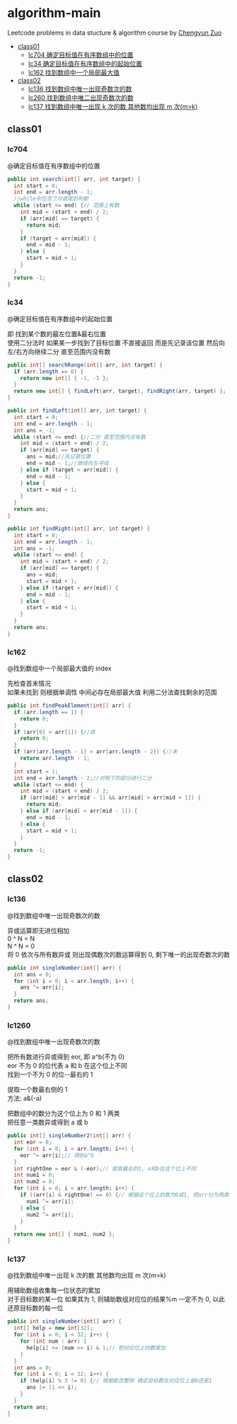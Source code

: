 # algorithm-main

Leetcode problems in data stucture & algorithm course by [Chengyun Zuo](https://github.com/algorithmzuo/algorithmbasic2020)

- [class01](#class01)
  - [lc704 确定目标值在有序数组中的位置](#lc704)
  - [lc34 确定目标值在有序数组中的起始位置](#lc34)
  - [lc162 找到数组中一个局部最大值](#lc34)
- [class02](#class02)
  - [lc136 找到数组中唯一出现奇数次的数](#lc136)
  - [lc260 找到数组中唯二出现奇数次的数](#lc260)
  - [lc137 找到数组中唯一出现 k 次的数 其他数均出现 m 次(m>k)](#lc137)

## class01

### lc704

@确定目标值在有序数组中的位置

```java
public int search(int[] arr, int target) {
  int start = 0;
  int end = arr.length - 1;
  //while中包含了对首尾的判断
  while (start <= end) {// 范围上有数
    int mid = (start + end) / 2;
    if (arr[mid] == target) {
      return mid;
    }
    if (target < arr[mid]) {
      end = mid - 1;
    } else {
      start = mid + 1;
    }
  }
  return -1;
}
```

### lc34

@确定目标值在有序数组中的起始位置

即 找到某个数的最左位置&最右位置  
使用二分法时 如果某一步找到了目标位置 不直接返回 而是先记录该位置 然后向左/右方向继续二分 直至范围内没有数

```java
public int[] searchRange(int[] arr, int target) {
  if (arr.length == 0) {
    return new int[] { -1, -1 };
  }
  return new int[] { findLeft(arr, target), findRight(arr, target) };
}

public int findLeft(int[] arr, int target) {
  int start = 0;
  int end = arr.length - 1;
  int ans = -1;
  while (start <= end) {//二分 直至范围内没有数
    int mid = (start + end) / 2;
    if (arr[mid] == target) {
      ans = mid;//先记录位置
      end = mid - 1;//继续向左寻找
    } else if (target < arr[mid]) {
      end = mid - 1;
    } else {
      start = mid + 1;
    }
  }
  return ans;
}

public int findRight(int[] arr, int target) {
  int start = 0;
  int end = arr.length - 1;
  int ans = -1;
  while (start <= end) {
    int mid = (start + end) / 2;
    if (arr[mid] == target) {
      ans = mid;
      start = mid + 1;
    } else if (target < arr[mid]) {
      end = mid - 1;
    } else {
      start = mid + 1;
    }
  }
  return ans;
}
```

### lc162

@找到数组中一个局部最大值的 index

先检查首末情况  
如果未找到 则根据单调性 中间必存在局部最大值 利用二分法查找剩余的范围

```java
public int findPeakElement(int[] arr) {
  if (arr.length == 1) {
    return 0;
  }
  if (arr[0] > arr[1]) {//首
    return 0;
  }
  if (arr[arr.length - 1] > arr[arr.length - 2]) {//末
    return arr.length - 1;
  }
  int start = 1;
  int end = arr.length - 2;//对剩下的部分进行二分
  while (start <= end) {
    int mid = (start + end) / 2;
    if (arr[mid] > arr[mid - 1] && arr[mid] > arr[mid + 1]) {
      return mid;
    } else if (arr[mid] < arr[mid - 1]) {
      end = mid - 1;
    } else {
      start = mid + 1;
    }
  }
  return -1;
}
```

## class02

### lc136

@找到数组中唯一出现奇数次的数

异或运算即无进位相加  
0 ^ N = N  
N ^ N = 0  
将 0 依次与所有数异或 则出现偶数次的数运算得到 0, 剩下唯一的出现奇数次的数

```java
public int singleNumber(int[] arr) {
  int ans = 0;
  for (int i = 0; i < arr.length; i++) {
    ans ^= arr[i];
  }
  return ans;
}
```

### lc1260

@找到数组中唯一出现奇数次的数

把所有数进行异或得到 eor, 即 a^b(不为 0)  
eor 不为 0 的位代表 a 和 b 在这个位上不同  
找到一个不为 0 的位--最右的 1

提取一个数最右侧的 1  
方法: a&(-a)

把数组中的数分为这个位上为 0 和 1 两类  
把任意一类数异或得到 a 或 b

```java
public int[] singleNumber2(int[] arr) {
  int eor = 0;
  for (int i = 0; i < arr.length; i++) {
    eor ^= arr[i];// 得到a^b
  }
  int rightOne = eor & (-eor);// 提取最右的1, a和b在这个位上不同
  int num1 = 0;
  int num2 = 0;
  for (int i = 0; i < arr.length; i++) {
    if ((arr[i] & rightOne) == 0) {// 根据这个位上的数为0或1, 把arr分为两类 在其中分别求a和b
      num1 ^= arr[i];
    } else {
      num2 ^= arr[i];
    }
  }
  return new int[] { num1, num2 };
}
```

### lc137

@找到数组中唯一出现 k 次的数 其他数均出现 m 次(m>k)

用辅助数组收集每一位状态的累加  
对于目标数的某一位 如果其为 1, 则辅助数组对应位的结果%m 一定不为 0, 以此还原目标数的每一位

```java
public int singleNumber(int[] arr) {
  int[] help = new int[32];
  for (int i = 0; i < 32; i++) {
    for (int num : arr) {
      help[i] += (num >> i) & 1;// 把对应位上的数累加
    }
  }
  int ans = 0;
  for (int i = 0; i < 32; i++) {
    if (help[i] % 3 != 0) {// 根据能否整除 确定目标数在对应位上是0还是1
      ans |= (1 << i);
    }
  }
  return ans;
}
```
